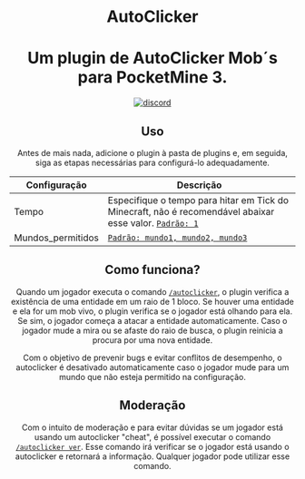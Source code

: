 <h1 align="center">AutoClicker</h1>

<h1 align="center">Um plugin de AutoClicker Mob´s para PocketMine 3.</h1>
    </a>
<div align="center">
	<a href="https://www.blazehosting.com.br/discord">
        <img src="https://img.shields.io/badge/Discord-7289DA?style=for-the-badge&logo=discord&logoColor=white" alt="discord">
    </a>

## Uso

Antes de mais nada, adicione o plugin à pasta de plugins e, em seguida, siga as etapas necessárias para configurá-lo adequadamente.

| Configuração | Descrição |
| --- | --- |
| Tempo | Especifique o tempo para hitar em Tick do Minecraft, não é recomendável abaixar esse valor. [`Padrão: 1`](https://github.com/Raphael1S/AutoClicker/blob/PMMP-3/AutoClicker/resources/config.yml#Lhttps://github.com/Raphael1S/AutoClicker/blob/PMMP-3/AutoClicker/resources/config.yml#:~:text=Tempo%3A%20%221%22%20%23%20A%20cada%201%20segundo%20um%20hit%2C%20n%C3%A3o%20%C3%A9%20recomend%C3%A1vel%20abaixar%20esse%20valor.) |
| Mundos_permitidos | [`Padrão: mundo1, mundo2, mundo3`](https://github.com/Raphael1S/AutoClicker/blob/PMMP-3/AutoClicker/resources/config.yml#Lhttps://github.com/Raphael1S/AutoClicker/blob/PMMP-3/AutoClicker/resources/config.yml#:~:text=Mundos_permitidos%3A,%2D%20mundo3) |

## Como funciona?

Quando um jogador executa o comando [`/autoclicker`](https://github.com/Raphael1S/AutoClicker/blob/PMMP-3/AutoClicker/src/Raphael/Hit/Blaze.php#Lhttps://github.com/Raphael1S/AutoClicker/blob/PMMP-3/AutoClicker/src/Raphael/Hit/Blaze.php#:~:text=if%20(%24cmd%2D%3EgetName()%20%3D%3D%3D%20%22autoclicker%22)%20%7B), o plugin verifica a existência de uma entidade em um raio de 1 bloco. Se houver uma entidade e ela for um mob vivo, o plugin verifica se o jogador está olhando para ela. Se sim, o jogador começa a atacar a entidade automaticamente. Caso o jogador mude a mira ou se afaste do raio de busca, o plugin reinicia a procura por uma nova entidade.

Com o objetivo de prevenir bugs e evitar conflitos de desempenho, o autoclicker é desativado automaticamente caso o jogador mude para um mundo que não esteja permitido na configuração.

## Moderação

Com o intuito de moderação e para evitar dúvidas se um jogador está usando um autoclicker "cheat", é possível executar o comando [`/autoclicker ver`](https://github.com/Raphael1S/AutoClicker/blob/PMMP-3/AutoClicker/src/Raphael/Hit/Blaze.php#Lhttps://github.com/Raphael1S/AutoClicker/blob/PMMP-3/AutoClicker/src/Raphael/Hit/Blaze.php#Lhttps://github.com/Raphael1S/AutoClicker/blob/PMMP-3/AutoClicker/src/Raphael/Hit/Blaze.php#:~:text=if%20(isset(%24args%5B0%5D)%20%26%26%20%24args%5B0%5D%20%3D%3D%3D%20%22ver%22)%20%7B). Esse comando irá verificar se o jogador está usando o autoclicker e retornará a informação. Qualquer jogador pode utilizar esse comando.
